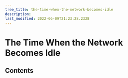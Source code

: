 ```yaml
---
tree_title: the-time-when-the-network-becomes-idle
description: 
last_modified: 2022-06-09T21:23:28.2328
---
```


# The Time When the Network Becomes Idle

## Contents
